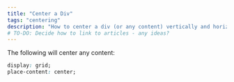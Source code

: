 ```yaml
---
title: "Center a Div"
tags: "centering"
description: "How to center a div (or any content) vertically and horizontally."
# TO-DO: Decide how to link to articles - any ideas?
---
```


The following will center any content:

```css
display: grid;
place-content: center;
```
